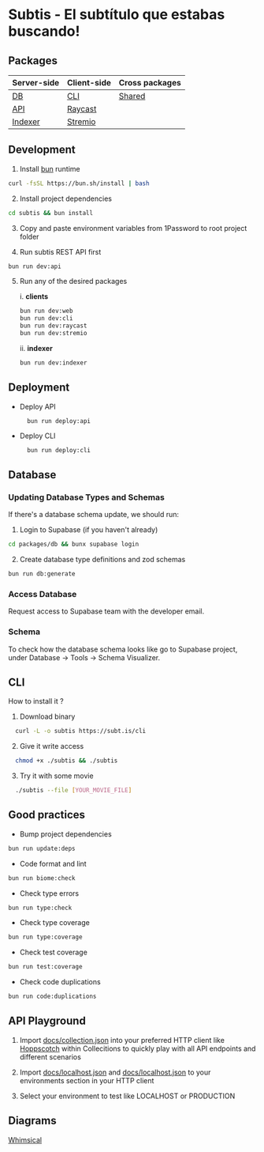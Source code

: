 # Subtis - El subtítulo que estabas buscando!

## Packages

| Server-side | Client-side | Cross packages |
|-------------|-------------|----------------|
| [DB](/packages/db/) | [CLI](/packages/cli/) | [Shared](/packages/shared/) |
| [API](/packages/api/) | [Raycast](/packages/raycast/) |  |
| [Indexer](/packages/indexer/) | [Stremio](/packages/stremio/) |                |

## Development

1. Install [bun](https://bun.sh/) runtime

```bash
curl -fsSL https://bun.sh/install | bash
```

2. Install project dependencies

```bash
cd subtis && bun install
```

3. Copy and paste environment variables from 1Password to root project folder

4. Run subtis REST API first

```bash
bun run dev:api
```

5. Run any of the desired packages

    i. **clients**
      ```bash
      bun run dev:web
      bun run dev:cli
      bun run dev:raycast
      bun run dev:stremio
      ```

    ii. **indexer**
      ```bash
      bun run dev:indexer
      ```

## Deployment

- Deploy API

  ```
    bun run deploy:api
  ```

- Deploy CLI

  ```bash
    bun run deploy:cli
  ```

## Database

### Updating Database Types and Schemas

If there's a database schema update, we should run:

1. Login to Supabase (if you haven't already)

```bash
cd packages/db && bunx supabase login
```

2. Create database type definitions and zod schemas

```bash
bun run db:generate
```

### Access Database

Request access to Supabase team with the developer email.

### Schema

To check how the database schema looks like go to Supabase project, under Database -> Tools -> Schema Visualizer.

## CLI

How to install it ?

1. Download binary

```bash
  curl -L -o subtis https://subt.is/cli
```

2. Give it write access

```bash
  chmod +x ./subtis && ./subtis
```

3. Try it with some movie

```bash
  ./subtis --file [YOUR_MOVIE_FILE]
```

## Good practices

- Bump project dependencies

```bash
bun run update:deps
```

- Code format and lint

```bash
bun run biome:check
```

- Check type errors

```bash
bun run type:check
```

- Check type coverage

```bash
bun run type:coverage
```

- Check test coverage

```bash
bun run test:coverage
```

- Check code duplications

```bash
bun run code:duplications
```

## API Playground

1. Import [docs/collection.json](/docs/collection.json) into your preferred HTTP client like [Hoppscotch](https://hoppscotch.io/) within Collecitions to quickly play with all API endpoints and different scenarios

2. Import [docs/localhost.json](/docs/localhost.json) and [docs/localhost.json](/docs/production.json) to your environments section in your HTTP client

3. Select your environment to test like LOCALHOST or PRODUCTION

## Diagrams

[Whimsical](https://whimsical.com/Subtis-9VTuUJTU3KcGLHGbk19ioA)
